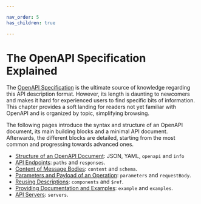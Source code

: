 ```yaml
---

nav_order: 5
has_children: true

---
```


# The OpenAPI Specification Explained

The [OpenAPI Specification](https://spec.openapis.org/oas/v3.1.0) is the ultimate source of knowledge regarding this API description format. However, its length is daunting to newcomers and makes it hard for experienced users to find specific bits of information. This chapter provides a soft landing for readers not yet familiar with OpenAPI and is organized by topic, simplifying browsing.

The following pages introduce the syntax and structure of an OpenAPI document, its main building blocks and a minimal API document. Afterwards, the different blocks are detailed, starting from the most common and progressing towards advanced ones.

- [Structure of an OpenAPI Document](specification-structure.md): JSON, YAML, `openapi` and `info`
- [API Endpoints](specification-paths.md): `paths` and `responses`.
- [Content of Message Bodies](specification-content.md): `content` and `schema`.
- [Parameters and Payload of an Operation](specification-parameters.md): `parameters` and `requestBody`.
- [Reusing Descriptions](specification-components.md): `components` and `$ref`.
- [Providing Documentation and Examples](specification-docs.md): `example` and `examples`.
- [API Servers](specification-servers.md): `servers`.
